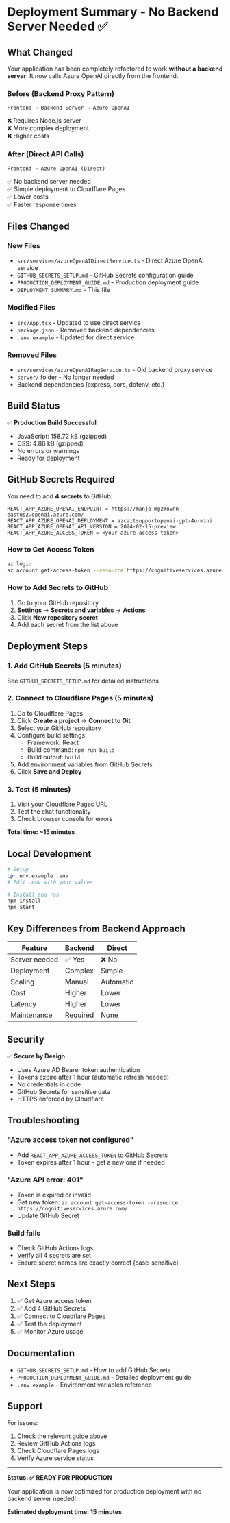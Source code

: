 # Deployment Summary - No Backend Server Needed ✅

## What Changed

Your application has been completely refactored to work **without a backend server**. It now calls Azure OpenAI directly from the frontend.

### Before (Backend Proxy Pattern)
```
Frontend → Backend Server → Azure OpenAI
```
❌ Requires Node.js server  
❌ More complex deployment  
❌ Higher costs  

### After (Direct API Calls)
```
Frontend → Azure OpenAI (Direct)
```
✅ No backend server needed  
✅ Simple deployment to Cloudflare Pages  
✅ Lower costs  
✅ Faster response times  

## Files Changed

### New Files
- `src/services/azureOpenAIDirectService.ts` - Direct Azure OpenAI service
- `GITHUB_SECRETS_SETUP.md` - GitHub Secrets configuration guide
- `PRODUCTION_DEPLOYMENT_GUIDE.md` - Production deployment guide
- `DEPLOYMENT_SUMMARY.md` - This file

### Modified Files
- `src/App.tsx` - Updated to use direct service
- `package.json` - Removed backend dependencies
- `.env.example` - Updated for direct service

### Removed Files
- `src/services/azureOpenAIRagService.ts` - Old backend proxy service
- `server/` folder - No longer needed
- Backend dependencies (express, cors, dotenv, etc.)

## Build Status

✅ **Production Build Successful**
- JavaScript: 158.72 kB (gzipped)
- CSS: 4.86 kB (gzipped)
- No errors or warnings
- Ready for deployment

## GitHub Secrets Required

You need to add **4 secrets** to GitHub:

```
REACT_APP_AZURE_OPENAI_ENDPOINT = https://manjo-mgzmovnn-eastus2.openai.azure.com/
REACT_APP_AZURE_OPENAI_DEPLOYMENT = azcaitsupportopenai-gpt-4o-mini
REACT_APP_AZURE_OPENAI_API_VERSION = 2024-02-15-preview
REACT_APP_AZURE_ACCESS_TOKEN = <your-azure-access-token>
```

### How to Get Access Token

```bash
az login
az account get-access-token --resource https://cognitiveservices.azure.com/ --query accessToken -o tsv
```

### How to Add Secrets to GitHub

1. Go to your GitHub repository
2. **Settings** → **Secrets and variables** → **Actions**
3. Click **New repository secret**
4. Add each secret from the list above

## Deployment Steps

### 1. Add GitHub Secrets (5 minutes)
See `GITHUB_SECRETS_SETUP.md` for detailed instructions

### 2. Connect to Cloudflare Pages (5 minutes)
1. Go to Cloudflare Pages
2. Click **Create a project** → **Connect to Git**
3. Select your GitHub repository
4. Configure build settings:
   - Framework: React
   - Build command: `npm run build`
   - Build output: `build`
5. Add environment variables from GitHub Secrets
6. Click **Save and Deploy**

### 3. Test (5 minutes)
1. Visit your Cloudflare Pages URL
2. Test the chat functionality
3. Check browser console for errors

**Total time: ~15 minutes**

## Local Development

```bash
# Setup
cp .env.example .env
# Edit .env with your values

# Install and run
npm install
npm start
```

## Key Differences from Backend Approach

| Feature | Backend | Direct |
|---------|---------|--------|
| Server needed | ✅ Yes | ❌ No |
| Deployment | Complex | Simple |
| Scaling | Manual | Automatic |
| Cost | Higher | Lower |
| Latency | Higher | Lower |
| Maintenance | Required | None |

## Security

✅ **Secure by Design**
- Uses Azure AD Bearer token authentication
- Tokens expire after 1 hour (automatic refresh needed)
- No credentials in code
- GitHub Secrets for sensitive data
- HTTPS enforced by Cloudflare

## Troubleshooting

### "Azure access token not configured"
- Add `REACT_APP_AZURE_ACCESS_TOKEN` to GitHub Secrets
- Token expires after 1 hour - get a new one if needed

### "Azure API error: 401"
- Token is expired or invalid
- Get new token: `az account get-access-token --resource https://cognitiveservices.azure.com/`
- Update GitHub Secret

### Build fails
- Check GitHub Actions logs
- Verify all 4 secrets are set
- Ensure secret names are exactly correct (case-sensitive)

## Next Steps

1. ✅ Get Azure access token
2. ✅ Add 4 GitHub Secrets
3. ✅ Connect to Cloudflare Pages
4. ✅ Test the deployment
5. ✅ Monitor Azure usage

## Documentation

- `GITHUB_SECRETS_SETUP.md` - How to add GitHub Secrets
- `PRODUCTION_DEPLOYMENT_GUIDE.md` - Detailed deployment guide
- `.env.example` - Environment variables reference

## Support

For issues:
1. Check the relevant guide above
2. Review GitHub Actions logs
3. Check Cloudflare Pages logs
4. Verify Azure service status

---

**Status: ✅ READY FOR PRODUCTION**

Your application is now optimized for production deployment with no backend server needed!

**Estimated deployment time: 15 minutes**

